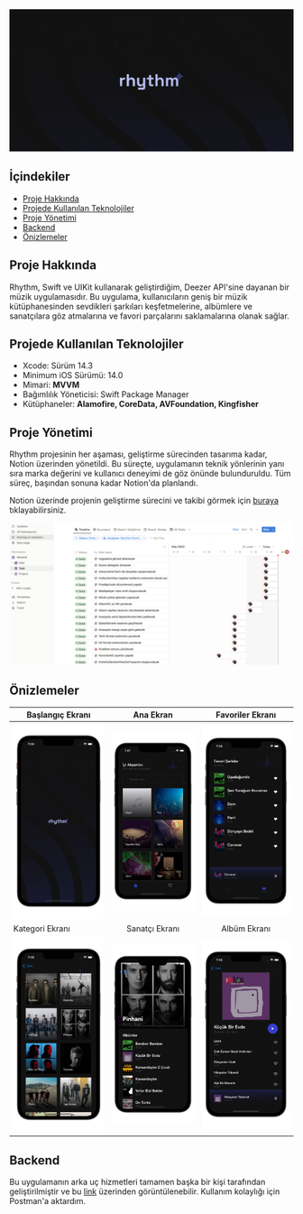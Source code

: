 <div align="center">
  <img src="./Asset/banner.png" alt="Uygulama reklam görseli" />
</div>

## İçindekiler
- [Proje Hakkında](#proje-hakkında)
- [Projede Kullanılan Teknolojiler](#projede-kullanılan-teknolojiler)
- [Proje Yönetimi](#proje-yönetimi)
- [Backend](#backend)
- [Önizlemeler](#önizlemeler)

## Proje Hakkında
Rhythm, Swift ve UIKit kullanarak geliştirdiğim, Deezer API'sine dayanan bir müzik uygulamasıdır. Bu uygulama, kullanıcıların geniş bir müzik kütüphanesinden sevdikleri şarkıları keşfetmelerine, albümlere ve sanatçılara göz atmalarına ve favori parçalarını saklamalarına olanak sağlar.

## Projede Kullanılan Teknolojiler
- Xcode: Sürüm 14.3
- Minimum iOS Sürümü: 14.0
- Mimari: **MVVM**
- Bağımlılık Yöneticisi: Swift Package Manager
- Kütüphaneler: **Alamofire, CoreData, AVFoundation, Kingfisher**

## Proje Yönetimi
Rhythm projesinin her aşaması, geliştirme sürecinden tasarıma kadar, Notion üzerinden yönetildi. Bu süreçte, uygulamanın teknik yönlerinin yanı sıra marka değerini ve kullanıcı deneyimi de göz önünde bulunduruldu. Tüm süreç, başından sonuna kadar Notion'da planlandı.

Notion üzerinde projenin geliştirme sürecini ve takibi görmek için [buraya](https://rhythm-app.notion.site/490696bc3e864f239ca9bcb1bc95c85f?v=0c346faa516c4296995aadd2d865e6ab) tıklayabilirsiniz.

<div align="center">
  <img src="./Asset/notion.png" alt="Proje Yönetimi Görseli" />
</div>

## Önizlemeler
| Başlangıç Ekranı  | Ana Ekran | Favoriler Ekranı| 
| ------------- |:-------------:| :-------------:|
| ![Önizleme](Asset/splash.png) | ![Önizleme](Asset/home.png) | ![Önizleme](Asset/favorites.png) |
| Kategori Ekranı |Sanatçı Ekranı | Albüm Ekranı |
| ![Önizleme](Asset/category.png) | ![Önizleme](Asset/artist.png) | ![Önizleme](Asset/album.png) |

## Backend
Bu uygulamanın arka uç hizmetleri tamamen başka bir kişi tarafından geliştirilmiştir ve bu [link](https://developers.deezer.com/api) üzerinden görüntülenebilir. Kullanım kolaylığı için Postman'a aktardım.
